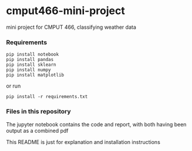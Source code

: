 # cmput466-mini-project

mini project for CMPUT 466, classifying weather data

### Requirements
```
pip install notebook
pip install pandas
pip install sklearn
pip install numpy
pip install matplotlib
```

or run

```
pip install -r requirements.txt
```


### Files in this repository

The jupyter notebook contains the code and report, with both having been output as a combined pdf

This README is just for explanation and installation instructions
